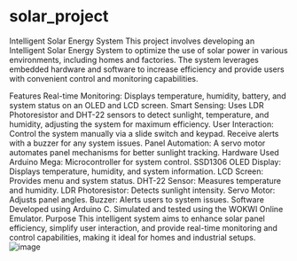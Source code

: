# solar_project
Intelligent Solar Energy System
This project involves developing an Intelligent Solar Energy System to optimize the use of solar power in various environments, including homes and factories. The system leverages embedded hardware and software to increase efficiency and provide users with convenient control and monitoring capabilities.

Features
Real-time Monitoring: Displays temperature, humidity, battery, and system status on an OLED and LCD screen.
Smart Sensing: Uses LDR Photoresistor and DHT-22 sensors to detect sunlight, temperature, and humidity, adjusting the system for maximum efficiency.
User Interaction:
Control the system manually via a slide switch and keypad.
Receive alerts with a buzzer for any system issues.
Panel Automation: A servo motor automates panel mechanisms for better sunlight tracking.
Hardware Used
Arduino Mega: Microcontroller for system control.
SSD1306 OLED Display: Displays temperature, humidity, and system information.
LCD Screen: Provides menu and system status.
DHT-22 Sensor: Measures temperature and humidity.
LDR Photoresistor: Detects sunlight intensity.
Servo Motor: Adjusts panel angles.
Buzzer: Alerts users to system issues.
Software
Developed using Arduino C.
Simulated and tested using the WOKWI Online Emulator.
Purpose
This intelligent system aims to enhance solar panel efficiency, simplify user interaction, and provide real-time monitoring and control capabilities, making it ideal for homes and industrial setups.
![image](https://github.com/user-attachments/assets/b13ce6ef-3932-4932-a83f-2c99aafc9f42)

